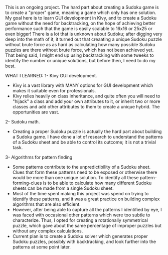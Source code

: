 This is an ongoing project. The hard part about creating a Sudoku game is to create a "proper" game, meaning a game which only has one solution. My goal here is to learn GUI development in Kivy, and to create a Sudoku game without the need for backtracking, on the hope of achieving better performance such that the game is easily scalable to 16x16 or 25x25 or even bigger! There is a lot that is unknown about Sudoku; after digging very deep into the math of it, it turned out that creaating a unique Sudoku puzzle without brute force as as hard as calculating how many possible Sudoku puzzles are there without brute force, which has not been achieved yet. That being said, I might end up using backtracking with some tweeks to identify the number or unique solutions, but before then, I need to do my best. 

WHAT I LEARNED:
1- Kivy GUI development.
  - Kivy is a vast library with MANY options for GUI development which makes it suitable even for professionals. 
  - Kivy relies heavily on class inheritance, and quite often you will need to "hijack" a class and add your own attributes to it, or inherit two or more classes and add other   attributes to them to create a unique hybrid. The opportunities are vast.

2- Sudoku math.
  - Creating a proper Sudoku puzzle is actually the hard part about building a Sudoku game. I have done a lot of research to understand the patterns of a Sudoku sheet and be able to control its outcome; it is not a trivial task.

3- Algorithms for pattern finding
  - Some patterns contribute to the unpredictibility of a Sudoku sheet. Clues that form these patterns need to be exposed or otherwise there would be more than one unique solution. To identify all these pattern-forming-clues is to be able to calculate how many different Sudoku sheets can be made from a single Sudoku sheet. 
  - Most of the time spent making this project was spend on trying to identify these patterns, and it was a great practice on building complex algorithms that are also efficient.
  - However, after being able to capture all the patterns I identified by eye, I was faced with occasional other patterns which were too subtle to characterize. Thus, I opted for creating a rotationally symmetrical puzzle, which gave about the same percentage of improper puzzles but without any complex calculations.
  - Current plan is to create a Sudoku solver which generates proper Sudoku puzzles, possibly with backtracking, and look further into the patterns at some point later. 
